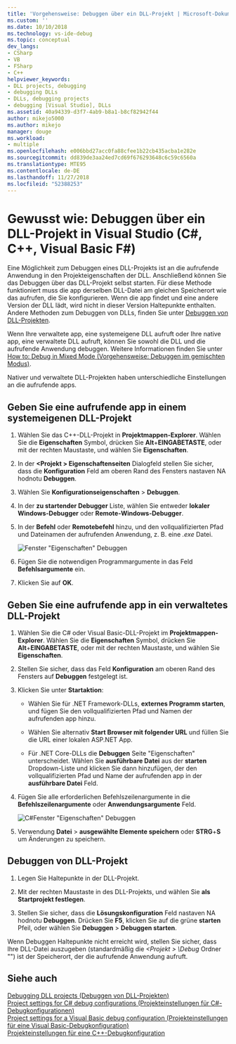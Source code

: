 ```yaml
---
title: 'Vorgehensweise: Debuggen über ein DLL-Projekt | Microsoft-Dokumentation'
ms.custom: ''
ms.date: 10/10/2018
ms.technology: vs-ide-debug
ms.topic: conceptual
dev_langs:
- CSharp
- VB
- FSharp
- C++
helpviewer_keywords:
- DLL projects, debugging
- debugging DLLs
- DLLs, debugging projects
- debugging [Visual Studio], DLLs
ms.assetid: 40a94339-d3f7-4ab9-b8a1-b8cf82942f44
author: mikejo5000
ms.author: mikejo
manager: douge
ms.workload:
- multiple
ms.openlocfilehash: e006bbd27acc0fa88cfee1b22cb435acba1e282e
ms.sourcegitcommit: dd839de3aa24ed7cd69f676293648c6c59c6560a
ms.translationtype: MTE95
ms.contentlocale: de-DE
ms.lasthandoff: 11/27/2018
ms.locfileid: "52388253"
---
```

# <a name="how-to-debug-from-a-dll-project-in-visual-studio-c-c-visual-basic-f"></a>Gewusst wie: Debuggen über ein DLL-Projekt in Visual Studio (C#, C++, Visual Basic F#)

Eine Möglichkeit zum Debuggen eines DLL-Projekts ist an die aufrufende Anwendung in den Projekteigenschaften der DLL. Anschließend können Sie das Debuggen über das DLL-Projekt selbst starten. Für diese Methode funktioniert muss die app derselben DLL-Datei am gleichen Speicherort wie das aufrufen, die Sie konfigurieren. Wenn die app findet und eine andere Version der DLL lädt, wird nicht in dieser Version Haltepunkte enthalten. Andere Methoden zum Debuggen von DLLs, finden Sie unter [Debuggen von DLL-Projekten](../debugger/debugging-dll-projects.md).
  
Wenn Ihre verwaltete app, eine systemeigene DLL aufruft oder Ihre native app, eine verwaltete DLL aufruft, können Sie sowohl die DLL und die aufrufende Anwendung debuggen. Weitere Informationen finden Sie unter [How to: Debug in Mixed Mode (Vorgehensweise: Debuggen im gemischten Modus)](../debugger/how-to-debug-in-mixed-mode.md).   

Nativer und verwaltete DLL-Projekten haben unterschiedliche Einstellungen an die aufrufende apps. 

## <a name="specify-a-calling-app-in-a-native-dll-project"></a>Geben Sie eine aufrufende app in einem systemeigenen DLL-Projekt  
  
1. Wählen Sie das C++-DLL-Projekt in **Projektmappen-Explorer**. Wählen Sie die **Eigenschaften** Symbol, drücken Sie **Alt**+**EINGABETASTE**, oder mit der rechten Maustaste, und wählen Sie **Eigenschaften**.
   
1. In der  **\<Projekt > Eigenschaftenseiten** Dialogfeld stellen Sie sicher, dass die **Konfiguration** Feld am oberen Rand des Fensters nastaven NA hodnotu **Debuggen**. 
   
1. Wählen Sie **Konfigurationseigenschaften** > **Debuggen**.  
   
1. In der **zu startender Debugger** Liste, wählen Sie entweder **lokaler Windows-Debugger** oder **Remote-Windows-Debugger**.  
   
1. In der **Befehl** oder **Remotebefehl** hinzu, und den vollqualifizierten Pfad und Dateinamen der aufrufenden Anwendung, z. B. eine *.exe* Datei.
   
   ![Fenster "Eigenschaften" Debuggen](../debugger/media/dbg-debugging-properties-dll.png "Debuggen Eigenschaftenfenster")  
   
1. Fügen Sie die notwendigen Programmargumente in das Feld **Befehlsargumente** ein.  
   
1. Klicken Sie auf **OK**.

## <a name="specify-a-calling-app-in-a-managed-dll-project"></a>Geben Sie eine aufrufende app in ein verwaltetes DLL-Projekt  
  
1. Wählen Sie die C# oder Visual Basic-DLL-Projekt im **Projektmappen-Explorer**. Wählen Sie die **Eigenschaften** Symbol, drücken Sie **Alt**+**EINGABETASTE**, oder mit der rechten Maustaste, und wählen Sie **Eigenschaften**.
   
1. Stellen Sie sicher, dass das Feld **Konfiguration** am oberen Rand des Fensters auf **Debuggen** festgelegt ist.
   
1. Klicken Sie unter **Startaktion**:
   
   - Wählen Sie für .NET Framework-DLLs, **externes Programm starten**, und fügen Sie den vollqualifizierten Pfad und Namen der aufrufenden app hinzu.
     
   - Wählen Sie alternativ **Start Browser mit folgender URL** und füllen Sie die URL einer lokalen ASP.NET App. 
   
   - Für .NET Core-DLLs die **Debuggen** Seite "Eigenschaften" unterscheidet. Wählen Sie **ausführbare Datei** aus der **starten** Dropdown-Liste und klicken Sie dann hinzufügen, der den vollqualifizierten Pfad und Name der aufrufenden app in der **ausführbare Datei** Feld. 
   
1. Fügen Sie alle erforderlichen Befehlszeilenargumente in die **Befehlszeilenargumente** oder **Anwendungsargumente** Feld.
   
   ![C#Fenster "Eigenschaften" Debuggen](../debugger/media/dbg-debugging-properties-dll-csharp.png " C# Debuggen Eigenschaftenfenster") 
   
1. Verwendung **Datei** > **ausgewählte Elemente speichern** oder **STRG**+**S** um Änderungen zu speichern.

## <a name="debug-from-the-dll-project"></a>Debuggen von DLL-Projekt  
 
1. Legen Sie Haltepunkte in der DLL-Projekt.

1. Mit der rechten Maustaste in des DLL-Projekts, und wählen Sie **als Startprojekt festlegen**. 

1. Stellen Sie sicher, dass die **Lösungskonfiguration** Feld nastaven NA hodnotu **Debuggen**. Drücken Sie **F5**, klicken Sie auf die grüne **starten** Pfeil, oder wählen Sie **Debuggen** > **Debuggen starten**.

Wenn Debuggen Haltepunkte nicht erreicht wird, stellen Sie sicher, dass Ihre DLL-Datei auszugeben (standardmäßig die  *\<Projekt > \Debug* Ordner "") ist der Speicherort, der die aufrufende Anwendung aufruft.
  
## <a name="see-also"></a>Siehe auch  
 [Debugging DLL projects (Debuggen von DLL-Projekten)](../debugger/debugging-dll-projects.md)   
 [Project settings for C# debug configurations (Projekteinstellungen für C#-Debugkonfigurationen)](../debugger/project-settings-for-csharp-debug-configurations.md)   
 [Project settings for a Visual Basic debug configuration (Projekteinstellungen für eine Visual Basic-Debugkonfiguration)](../debugger/project-settings-for-a-visual-basic-debug-configuration.md)   
 [Projekteinstellungen für eine C++-Debugkonfiguration](../debugger/project-settings-for-a-cpp-debug-configuration.md)